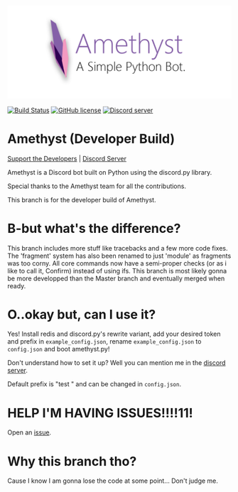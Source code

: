 ![Amethyst](amethyst-logo.png) 

[![Build Status](https://jenkins.pandentia.cf/buildStatus/icon?job=Amethyst/developer_build)](https://jenkins.pandentia.cf/view/Hexadecimal's%20Projects/job/Amethyst/job/developer_build/)
[![GitHub license](https://img.shields.io/badge/license-MIT-blue.svg)](https://raw.githubusercontent.com/awau/Amethyst/developer_build/LICENSE)
<a href="https://discord.gg/5sHTkKq"><img src="https://discordapp.com/api/guilds/251664386459041792/embed.png" alt="Discord server" /></a> 

# Amethyst (Developer Build)
 [Support the Developers](https://patreon.com/capuccino) | [Discord Server](https://discord.gg/5sHTkKq)

Amethyst is a Discord bot built on Python using the discord.py library.

Special thanks to the Amethyst team for all the contributions.

This branch is for the developer build of Amethyst.

# B-but what's the difference?
This branch includes more stuff like tracebacks and a few more code fixes.
The 'fragment' system has also been renamed to just 'module' as fragments was too corny.
All core commands now have a semi-proper checks (or as i like to call it, Confirm) instead of using ifs.
This branch is most likely gonna be more developped than the Master branch and eventually merged when ready.

# O..okay but, can I use it?
Yes!
Install redis and discord.py's rewrite variant, add your desired token and prefix in `example_config.json`, rename `example_config.json` to `config.json` and boot amethyst.py!

Don't understand how to set it up? Well you can mention me in the [discord server](https://discord.gg/5sHTkKq). 

Default prefix is "test " and can be changed in `config.json`.

# HELP I'M HAVING ISSUES!!!!11!
Open an [issue](https://github.com/awau/Amethyst/issues). 

# Why this branch tho?
Cause I know I am gonna lose the code at some point... Don't judge me.
